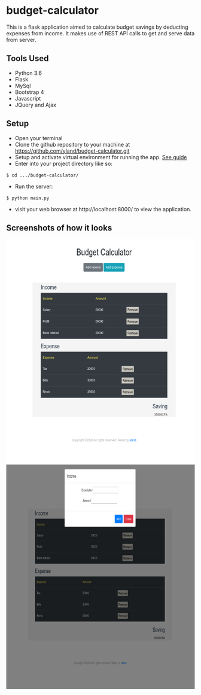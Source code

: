 # budget-calculator
This is a flask application aimed to calculate budget savings by deducting expenses from income.
It makes use of REST API calls to get and serve data from server.

## Tools Used
- Python 3.6
- Flask 
- MySql
- Bootstrap 4
- Javascript
- JQuery and Ajax

## Setup
- Open your terminal
- Clone the github repository to your machine at https://github.com/yland/budget-calculator.git
- Setup and activate virtual environment for running the app. [See guide](https://uoa-eresearch.github.io/eresearch-cookbook/recipe/2014/11/26/python-virtual-env/)
- Enter into your project directory like so:
```
$ cd .../budget-calculator/
```
- Run the server:
```
$ python main.py
```
- visit your web browser at http://localhost:8000/ to view the application.

## Screenshots of how it looks
<img src="https://github.com/yland/budget-calculator/blob/master/screenshots/budgetcal-home.png" width="600" height="600">
<img src="https://github.com/yland/budget-calculator/blob/master/screenshots/income-input.png" width="600" height="600">
